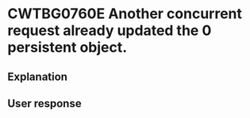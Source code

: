 # CWTBG0760E Another concurrent request already updated the 0 persistent object.

## Explanation

## User response